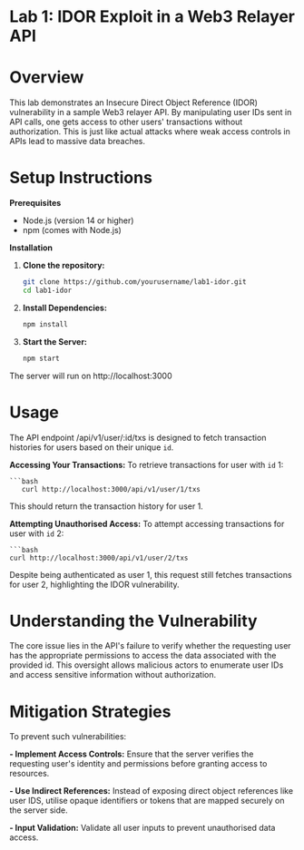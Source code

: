 # Lab 1: IDOR Exploit in a Web3 Relayer API 

# Overview

This lab demonstrates an Insecure Direct Object Reference (IDOR) vulnerability in a sample Web3 relayer API. By manipulating user IDs sent in API calls, one gets access to other users' transactions without authorization. This is just like actual attacks where weak access controls in APIs lead to massive data breaches.

# Setup Instructions

**Prerequisites**
  - Node.js (version 14 or higher)
  - npm (comes with Node.js)

**Installation**

1. **Clone the repository:**
     ```bash
     git clone https://github.com/yourusername/lab1-idor.git
     cd lab1-idor
2. **Install Dependencies:**
     ```bash
     npm install
3. **Start the Server:**
   ```bash
   npm start
The server will run on http://localhost:3000

# Usage
The API endpoint /api/v1/user/:id/txs is designed to fetch transaction histories for users based on their unique `id`.

**Accessing Your Transactions:**
  To retrieve transactions for user with `id` 1:  

    ```bash
       curl http://localhost:3000/api/v1/user/1/txs
This should return the transaction history for user 1.

**Attempting Unauthorised Access:**
  To attempt accessing transactions for user with `id` 2:

    ```bash
    curl http://localhost:3000/api/v1/user/2/txs
Despite being authenticated as user 1, this request still fetches transactions for user 2, highlighting the IDOR vulnerability.

# Understanding the Vulnerability
The core issue lies in the API's failure to verify whether the requesting user has the appropriate permissions to access the data associated with the provided id. This oversight allows malicious actors to enumerate user IDs and access sensitive information without authorization.​

# Mitigation Strategies
To prevent such vulnerabilities:

  **- Implement Access Controls:** Ensure that the server verifies the requesting user's identity and permissions before granting access to resources.​

  **- Use Indirect References:** Instead of exposing direct object references like user IDS, utilise opaque identifiers or tokens that are mapped securely on the server side.​

  **- Input Validation:** Validate all user inputs to prevent unauthorised data access.
        
